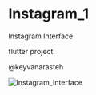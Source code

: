 # Instagram_1
Instagram Interface

flutter project

@keyvanarasteh

![Instagram_Interface](https://github.com/13THZOGII/Instagram_1/assets/132939884/3b114305-7667-4bee-ab3a-8fe67f7ba5bf)
